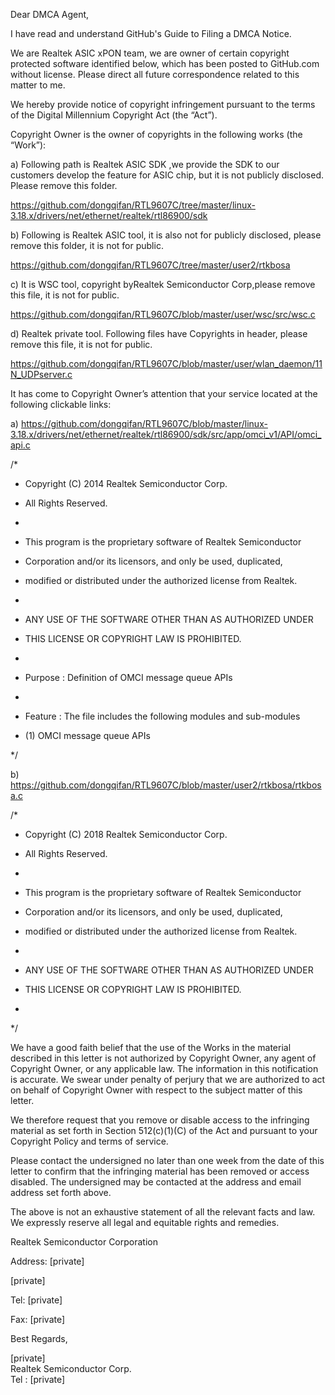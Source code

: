 Dear DMCA Agent,

 

I have read and understand GitHub's Guide to Filing a DMCA Notice.

 

We are Realtek ASIC xPON team, we are owner of certain copyright protected software identified below, which has been posted to GitHub.com without license. Please direct all future correspondence related to this matter to me.

 

We hereby provide notice of copyright infringement pursuant to the terms of the Digital Millennium Copyright Act (the “Act”).

 

Copyright Owner is the owner of copyrights in the following works (the “Work”):

 

a)      Following path is Realtek ASIC SDK ,we provide the SDK to our customers develop the feature for ASIC chip, but it is not publicly disclosed. Please remove this folder.

https://github.com/dongqifan/RTL9607C/tree/master/linux-3.18.x/drivers/net/ethernet/realtek/rtl86900/sdk

 

b)     Following is Realtek ASIC tool, it is also not for publicly disclosed, please remove this folder, it is not for public.

https://github.com/dongqifan/RTL9607C/tree/master/user2/rtkbosa

 

c)      It is WSC tool, copyright byRealtek Semiconductor Corp,please remove this file, it is not for public.

https://github.com/dongqifan/RTL9607C/blob/master/user/wsc/src/wsc.c

 

d)     Realtek private tool. Following files have Copyrights in header, please remove this file, it is not for public.

https://github.com/dongqifan/RTL9607C/blob/master/user/wlan_daemon/11N_UDPserver.c

 

 

 

 

It has come to Copyright Owner’s attention that your service located at the following clickable links:

a)      https://github.com/dongqifan/RTL9607C/blob/master/linux-3.18.x/drivers/net/ethernet/realtek/rtl86900/sdk/src/app/omci_v1/API/omci_api.c

/*

 

* Copyright (C) 2014 Realtek Semiconductor Corp.

 

* All Rights Reserved.

 

*

 

* This program is the proprietary software of Realtek Semiconductor

 

* Corporation and/or its licensors, and only be used, duplicated,

 

* modified or distributed under the authorized license from Realtek.

 

*

 

* ANY USE OF THE SOFTWARE OTHER THAN AS AUTHORIZED UNDER

 

* THIS LICENSE OR COPYRIGHT LAW IS PROHIBITED.

 

*

 

* Purpose : Definition of OMCI message queue APIs

 

*

 

* Feature : The file includes the following modules and sub-modules

 

* (1) OMCI message queue APIs

*/

 

 

 

b)     https://github.com/dongqifan/RTL9607C/blob/master/user2/rtkbosa/rtkbosa.c

/*

 

* Copyright (C) 2018 Realtek Semiconductor Corp.

 

* All Rights Reserved.

 

*

 

* This program is the proprietary software of Realtek Semiconductor

 

* Corporation and/or its licensors, and only be used, duplicated,

 

* modified or distributed under the authorized license from Realtek.

 

*

 

* ANY USE OF THE SOFTWARE OTHER THAN AS AUTHORIZED UNDER

 

* THIS LICENSE OR COPYRIGHT LAW IS PROHIBITED.

 

*

*/

 

 

We have a good faith belief that the use of the Works in the material described in this letter is not authorized by Copyright Owner, any agent of Copyright Owner, or any applicable law. The information in this notification is accurate. We swear under penalty of perjury that we are authorized to act on behalf of Copyright Owner with respect to the subject matter of this letter.

 

We therefore request that you remove or disable access to the infringing material as set forth in Section 512(c)(1)(C) of the Act and pursuant to your Copyright Policy and terms of service.

 

Please contact the undersigned no later than one week from the date of this letter to confirm that the infringing material has been removed or access disabled. The undersigned may be contacted at the address and email address set forth above.

 

The above is not an exhaustive statement of all the relevant facts and law. We expressly reserve all legal and equitable rights and remedies.

 

 

Realtek Semiconductor Corporation

Address: [private]

[private]

Tel: [private]

Fax: [private]

 

 

Best Regards,

 

[private]  
Realtek Semiconductor Corp.  
Tel  : [private]
